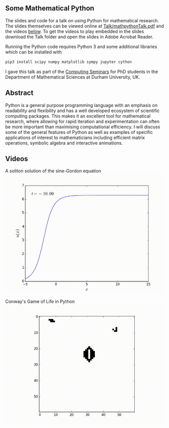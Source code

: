 ## Some Mathematical Python
The slides and code for a talk on using Python for mathematical research. The slides themselves can be viewed online at [Talk/mathpythonTalk.pdf](Talk/mathpythonTalk.pdf) and the videos [below](#Videos).  To get the videos to play embedded in the slides download the Talk folder and open the slides in Adobe Acrobat Reader.  

Running the Python code requires Python 3 and some additional libraries which can be installed with
```bash
pip3 install scipy numpy matplotlib sympy jupyter cython
```

I gave this talk as part of the [Computing Seminars](https://www.dur.ac.uk/mathematical.sciences/events/seminars/?id=4950&seminar=4950) for PhD students in the Department of Mathematical Sciences at Durham University, UK.

## Abstract
Python is a general purpose programming language with an emphasis on readability and flexibility and has a well developed ecosystem of scientific computing packages. This makes it an excellent tool for mathematical research, where allowing for rapid iteration and experimentation can often be more important than maximising computational efficiency. I will discuss some of the general features of Python as well as examples of specific applications of interest to mathematicians including efficient matrix operations, symbolic algebra and interactive animations.

## Videos
A soliton solution of the sine-Gordon equation
![Soliton](solitonAnimation.gif)

Conway's Game of Life in Python
![Game of Life](life.gif)
